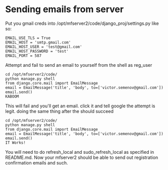 # Sending emails from server

Put you gmail creds into /opt/mfserver2/code/django_proj/settings.py like so:
```
EMAIL_USE_TLS = True
EMAIL_HOST = 'smtp.gmail.com'
EMAIL_HOST_USER = 'test@gmail.com'
EMAIL_HOST_PASSWORD = 'test'
EMAIL_PORT = 587
```

Attempt and fail to send an email to yourself from the shell as reg_user
```
cd /opt/mfserver2/code/
python manage.py shell
from django.core.mail import EmailMessage
email = EmailMessage('title', 'body', to=['victor.semenov@gmail.com'])
email.send()
KABOOM
```

This will fail and you'll get an email. click it and tell google the attempt is legit. doing the same thing after the should succeed
```
cd /opt/mfserver2/code/
python manage.py shell
from django.core.mail import EmailMessage
email = EmailMessage('title', 'body', to=['victor.semenov@gmail.com'])
email.send()
IT Works!
```

You will need to do refresh_local and sudo_refresh_local as specified in README.md. Now your mfserver2 should be able to send out registration confirmation emails and such.
